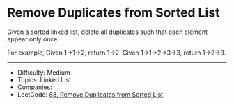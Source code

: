# Remove Duplicates from Sorted List

Given a sorted linked list, delete all duplicates such that each element appear only once.

For example,
Given 1->1->2, return 1->2.
Given 1->1->2->3->3, return 1->2->3.

---

* Difficulty: Medium
* Topics: Linked List
* Companies: 
* LeetCode: [83. Remove Duplicates from Sorted List](https://leetcode.com/problems/remove-duplicates-from-sorted-list/description/)
